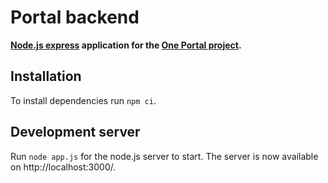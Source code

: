 # Portal backend

**[Node.js express](https://expressjs.com/fr/) application for the [One Portal project](https://github.com/sdedieu/the-one-portal).**

## Installation

To install dependencies run `npm ci`.

## Development server

Run `node app.js` for the node.js server to start. The server is now available on http://localhost:3000/. 

